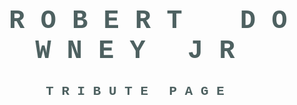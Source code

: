 <!DOCTYPE html>
<html lang="en">
<head>
    <meta charset="UTF-8">
    <meta http-equiv="X-UA-Compatible" content="IE=edge">
    <meta name="viewport" content="width=device-width, initial-scale=1.0">
    <title>Robert Downey Jr. - Tribute</title>
</head>
<body background="back.jpg" style="background-size: 100%; color: rgb(78, 97, 97)">
    <h1  style="text-align: center; font-family: 'Courier New', Courier, monospace;  font-size: 300%;">
        <b>&emsp;R&#32;O&#32;B&#32;E&#32;R&#32;T &emsp; D&#32;O&#32;W&#32;N&#32;E&#32;Y&emsp; J&#32;R</b></h1>
        <h2  style="text-align: center; font-family: 'Courier New', Courier, monospace;  ">
            T&#32;R&#32;I&#32;B&#32;U&#32;T&#32;E&emsp; P&#32;A&#32;G&#32;E</h2>



</body>
</html>
